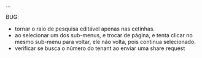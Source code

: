 ...

BUG:

- tornar o raio de pesquisa editável apenas nas cetinhas.
- ao selecionar um dos sub-menus, e trocar de página, e tenta clicar no mesmo sub-menu
  para voltar, ele não volta, pois continua selecionado.
- verificar se busca o número do tenant ao enviar uma share request
